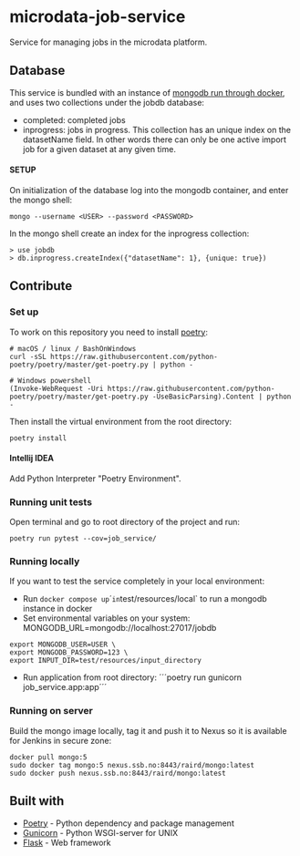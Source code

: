 # microdata-job-service
Service for managing jobs in the microdata platform.


## Database
This service is bundled with an instance of [mongodb run through docker](https://hub.docker.com/_/mongo), and uses two collections under the jobdb database:
* completed: completed jobs
* inprogress: jobs in progress. This collection has an unique index on the datasetName field. In other words there can only be one active import job for a given dataset at any given time.

#### SETUP
On initialization of the database log into the mongodb container, and enter the mongo shell:

```mongo --username <USER> --password <PASSWORD> ```

In the mongo shell create an index for the inprogress collection:
```
> use jobdb
> db.inprogress.createIndex({"datasetName": 1}, {unique: true})
```
## Contribute

### Set up
To work on this repository you need to install [poetry](https://python-poetry.org/docs/):
```
# macOS / linux / BashOnWindows
curl -sSL https://raw.githubusercontent.com/python-poetry/poetry/master/get-poetry.py | python -

# Windows powershell
(Invoke-WebRequest -Uri https://raw.githubusercontent.com/python-poetry/poetry/master/get-poetry.py -UseBasicParsing).Content | python -
```
Then install the virtual environment from the root directory:
```
poetry install
```


#### Intellij IDEA
Add Python Interpreter "Poetry Environment".


### Running unit tests
Open terminal and go to root directory of the project and run:
````
poetry run pytest --cov=job_service/
````

### Running locally
If you want to test the service completely in your local environment:
* Run `docker compose up`´` in `test/resources/local` to run a mongodb instance in docker
* Set environmental variables on your system:
MONGODB_URL=mongodb://localhost:27017/jobdb
```
export MONGODB_USER=USER \
export MONGODB_PASSWORD=123 \
export INPUT_DIR=test/resources/input_directory
```
* Run application from root directory: ´´´poetry run gunicorn job_service.app:app´´´

### Running on server
Build the mongo image locally, tag it and push it to Nexus so it is available for Jenkins in secure zone:
```
docker pull mongo:5
sudo docker tag mongo:5 nexus.ssb.no:8443/raird/mongo:latest
sudo docker push nexus.ssb.no:8443/raird/mongo:latest
```

## Built with
* [Poetry](https://python-poetry.org/) - Python dependency and package management
* [Gunicorn](https://gunicorn.org/) - Python WSGI-server for UNIX
* [Flask](https://flask.palletsprojects.com) - Web framework
